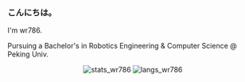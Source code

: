 ### こんにちは。

I'm wr786.

Pursuing a Bachelor's in Robotics Engineering & Computer Science @ Peking Univ.

<div align="center">
  <img src="https://github-readme-stats.vercel.app/api?username=wr786&show_icons=true&icon_color=6600FF&title_color=6600FF" alt="stats_wr786">
  <img src="https://github-readme-stats.vercel.app/api/top-langs/?username=wr786&layout=compact&icon_color=6600FF&title_color=6600FF" alt="langs_wr786">
</div>
